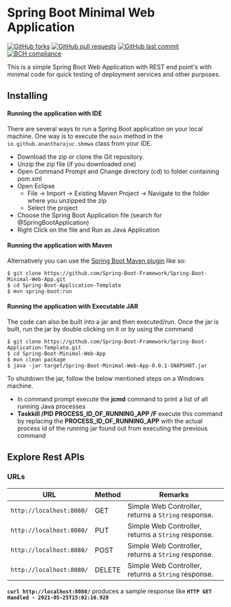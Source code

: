 # Spring Boot Minimal Web Application

[![GitHub forks](https://img.shields.io/github/forks/Spring-Boot-Framework/Spring-Boot-Minimal-Web-App)](https://github.com/Spring-Boot-Framework/Spring-Boot-Minimal-Web-App/network)
[![GitHub pull requests](https://img.shields.io/github/stars/Spring-Boot-Framework/Spring-Boot-Minimal-Web-App)](https://github.com/Spring-Boot-Framework/Spring-Boot-Minimal-Web-App/stargazers)
[![GitHub last commit](https://img.shields.io/github/last-commit/Spring-Boot-Framework/Spring-Boot-Minimal-Web-App)](https://github.com/Spring-Boot-Framework/Spring-Boot-Minimal-Web-App/stargazers)
[![BCH compliance](https://bettercodehub.com/edge/badge/Spring-Boot-Framework/Spring-Boot-Minimal-Web-App?branch=main)](https://bettercodehub.com/)

This is a simple Spring Boot Web Application with REST end point's with minimal code for quick testing of deployment services and other purposes.

## Installing

#### Running the application with IDE

There are several ways to run a Spring Boot application on your local machine. One way is to execute the `main` method in the `io.github.anantharajuc.sbmwa` class from your IDE.

* 	Download the zip or clone the Git repository.
* 	Unzip the zip file (if you downloaded one)
* 	Open Command Prompt and Change directory (cd) to folder containing pom.xml
* 	Open Eclipse
	* File -> Import -> Existing Maven Project -> Navigate to the folder where you unzipped the zip
	* Select the project
* 	Choose the Spring Boot Application file (search for @SpringBootApplication)
* 	Right Click on the file and Run as Java Application

#### Running the application with Maven

Alternatively you can use the [Spring Boot Maven plugin](https://docs.spring.io/spring-boot/docs/current/reference/html/build-tool-plugins-maven-plugin.html) like so:

```shell
$ git clone https://github.com/Spring-Boot-Framework/Spring-Boot-Minimal-Web-App.git
$ cd Spring-Boot-Application-Template
$ mvn spring-boot:run
```

#### Running the application with Executable JAR

The code can also be built into a jar and then executed/run. Once the jar is built, run the jar by double clicking on it or by using the command 

```shell
$ git clone https://github.com/Spring-Boot-Framework/Spring-Boot-Application-Template.git
$ cd Spring-Boot-Minimal-Web-App
$ mvn clean package
$ java -jar target/Spring-Boot-Minimal-Web-App-0.0.1-SNAPSHOT.jar
```

To shutdown the jar, follow the below mentioned steps on a Windows machine.

*	In command prompt execute the **jcmd** command to print a list of all running Java processes
*	**Taskkill /PID PROCESS_ID_OF_RUNNING_APP /F** execute this command by replacing the **PROCESS_ID_OF_RUNNING_APP** with the actual process id of the running jar found out from executing the previous command

## Explore Rest APIs

### URLs

|            URL          | Method |                      Remarks                       |
|-------------------------|--------|----------------------------------------------------|
|`http://localhost:8080/` | GET    | Simple Web Controller, returns a `String` response.|
|`http://localhost:8080/` | PUT    | Simple Web Controller, returns a `String` response.|
|`http://localhost:8080/` | POST   | Simple Web Controller, returns a `String` response.|
|`http://localhost:8080/` | DELETE | Simple Web Controller, returns a `String` response.|

**`curl http://localhost:8080/`** produces a sample response like **`HTTP GET Handled - 2021-05-25T15:02:16.928`**